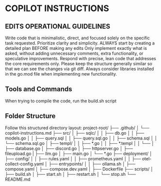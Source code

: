 # COPILOT INSTRUCTIONS
## EDITS OPERATIONAL GUIDELINES

Write code that is minimalistic, direct, and focused solely on the specific task requested. 
Prioritize clarity and simplicity. 
ALWAYS start by creating a detailed plan BEFORE making any edits
Only implement exactly what is asked, without adding unnecessary comments, extra functionality, or speculative improvements. 
Respond with precise, lean code that addresses the core requirements only. 
Please keep the structure generally similar so that we can see the changes via git diff.
Always consider libraries installed in the go.mod file when implementing new functionality.

## Tools and Commands 
When trying to compile the code, run the build.sh script


## Folder Structure
Follow this structured directory layout:
project-root/
├── .github/
│   └── copilot-instructions.md
├── src/
│   ├── sqlc/
│   │   ├── db.go
│   │   ├── models.go
│   │   ├── query.sql
│   │   ├── query.sql.go
│   │   ├── schema.sql
│   │   └── schema.sql.go
│   ├── templ/
│   │   ├── *.go
│   │   ├── *.templ
│   │   └── 
│   ├── database.go
│   ├── discord.go
│   ├── httpserver.go
│   ├── fileupload.go
|   ├── llm.go
│   ├── main.go
│   └── *.go
├── deployment/
│   ├── config/
│   │   ├── rules.yaml
│   │   ├── prometheus.yaml
│   │   ├── otel-collect-config.yaml
│   ├── entrypoints/
│   │   ├── ollama.sh
│   ├── compose.yaml
│   ├── compose.dev.yaml
│   ├── Dockerfile
├── scripts/
│   ├── build.sh
│   ├── start.sh
│   ├── restart.sh
│   └── stop.sh
└── README.md